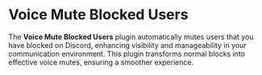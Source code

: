 # Voice Mute Blocked Users

The **Voice Mute Blocked Users** plugin automatically mutes users that you have blocked on Discord, enhancing visibility and manageability in your communication environment. This plugin transforms normal blocks into effective voice mutes, ensuring a smoother experience.
